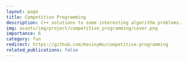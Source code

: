 ```yaml
---
layout: page
title: Competitive Programming
description: C++ solutions to some interesting algorithm problems.
img: assets/img/project/competitive_programming/cover.png
importance: 6
category: fun
redirect: https://github.com/KevinyWu/competitive-programming
related_publications: false
---
```


